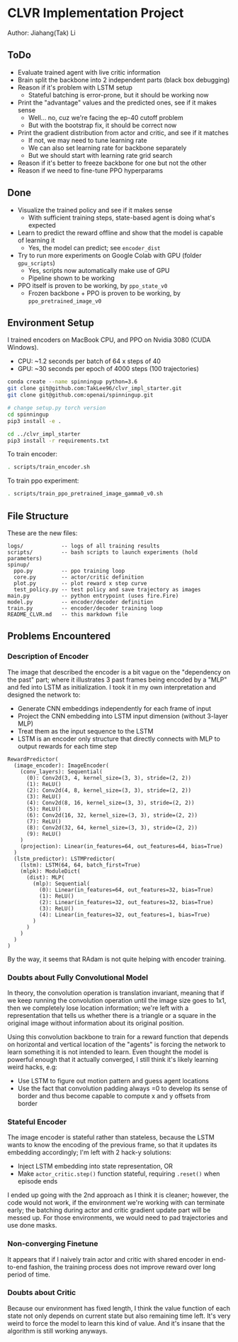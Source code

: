 # CLVR Implementation Project

Author: Jiahang(Tak) Li

## ToDo

* Evaluate trained agent with live critic information
* Brain split the backbone into 2 independent parts (black box debugging)
* Reason if it's problem with LSTM setup
  + Stateful batching is error-prone, but it should be working now
* Print the "advantage" values and the predicted ones, see if it makes sense
  + Well... no, cuz we're facing the ep-40 cutoff problem
  + But with the bootstrap fix, it should be correct now
* Print the gradient distribution from actor and critic, and see if it matches
  + If not, we may need to tune learning rate
  + We can also set learning rate for backbone separately
  + But we should start with learning rate grid search
* Reason if it's better to freeze backbone for one but not the other
* Reason if we need to fine-tune PPO hyperparams

## Done
* Visualize the trained policy and see if it makes sense
  + With sufficient training steps, state-based agent is doing what's expected
* Learn to predict the reward offline and show that the model is capable of learning it
  + Yes, the model can predict; see `encoder_dist`
* Try to run more experiments on Google Colab with GPU (folder `gpu_scripts`)
  + Yes, scripts now automatically make use of GPU
  + Pipeline shown to be working
* PPO itself is proven to be working, by `ppo_state_v0`
  + Frozen backbone + PPO is proven to be working, by `ppo_pretrained_image_v0`


## Environment Setup

I trained encoders on MacBook CPU, and PPO on Nvidia 3080 (CUDA Windows).
* CPU: ~1.2 seconds per batch of 64 x steps of 40
* GPU: ~30 seconds per epoch of 4000 steps (100 trajectories)

```bash
conda create --name spinningup python=3.6
git clone git@github.com:TakLee96/clvr_impl_starter.git
git clone git@github.com:openai/spinningup.git

# change setup.py torch version
cd spinningup
pip3 install -e .

cd ../clvr_impl_starter
pip3 install -r requirements.txt
```

To train encoder:
```bash
. scripts/train_encoder.sh
```

To train ppo experiment:
```bash
. scripts/train_ppo_pretrained_image_gamma0_v0.sh
```


## File Structure

These are the new files:
```
logs/            -- logs of all training results
scripts/         -- bash scripts to launch experiments (hold parameters)
spinup/
  ppo.py         -- ppo training loop
  core.py        -- actor/critic definition
  plot.py        -- plot reward x step curve
  test_policy.py -- test policy and save trajectory as images
main.py          -- python entrypoint (uses fire.Fire)
model.py         -- encoder/decoder definition
train.py         -- encoder/decoder training loop
README_CLVR.md   -- this markdown file
```



## Problems Encountered

### Description of Encoder

The image that described the encoder is a bit vague on the "dependency on the past"
part; where it illustrates 3 past frames being encoded by a "MLP" and fed into LSTM
as initialization. I took it in my own interpretation and designed the network to:

* Generate CNN embeddings independently for each frame of input
* Project the CNN embedding into LSTM input dimension (without 3-layer MLP)
* Treat them as the input sequence to the LSTM
* LSTM is an encoder only structure that directly connects with MLP to output
  rewards for each time step

```
RewardPredictor(
  (image_encoder): ImageEncoder(
    (conv_layers): Sequential(
      (0): Conv2d(3, 4, kernel_size=(3, 3), stride=(2, 2))
      (1): ReLU()
      (2): Conv2d(4, 8, kernel_size=(3, 3), stride=(2, 2))
      (3): ReLU()
      (4): Conv2d(8, 16, kernel_size=(3, 3), stride=(2, 2))
      (5): ReLU()
      (6): Conv2d(16, 32, kernel_size=(3, 3), stride=(2, 2))
      (7): ReLU()
      (8): Conv2d(32, 64, kernel_size=(3, 3), stride=(2, 2))
      (9): ReLU()
    )
    (projection): Linear(in_features=64, out_features=64, bias=True)
  )
  (lstm_predictor): LSTMPredictor(
    (lstm): LSTM(64, 64, batch_first=True)
    (mlpk): ModuleDict(
      (dist): MLP(
        (mlp): Sequential(
          (0): Linear(in_features=64, out_features=32, bias=True)
          (1): ReLU()
          (2): Linear(in_features=32, out_features=32, bias=True)
          (3): ReLU()
          (4): Linear(in_features=32, out_features=1, bias=True)
        )
      )
    )
  )
)
```

By the way, it seems that RAdam is not quite helping with encoder training.

### Doubts about Fully Convolutional Model

In theory, the convolution operation is translation invariant, meaning that if we
keep running the convolution operation until the image size goes to 1x1, then we
completely lose location information; we're left with a representation that tells
us whether there is a triangle or a square in the original image without information
about its original position.

Using this convolution backbone to train for a reward function that depends on
horizontal and vertical location of the "agents" is forcing the network to learn
something it is not intended to learn. Even thought the model is powerful enough
that it actually converged, I still think it's likely learning weird hacks, e.g:

* Use LSTM to figure out motion pattern and guess agent locations
* Use the fact that convolution padding always =0 to develop its sense of border
  and thus become capable to compute x and y offsets from border


### Stateful Encoder

The image encoder is stateful rather than stateless, because the LSTM wants to know
the encoding of the previous frame, so that it updates its embedding accordingly;
I'm left with 2 hack-y solutions:

* Inject LSTM embedding into state representation, OR
* Make `actor_critic.step()` function stateful, requiring `.reset()` when episode ends

I ended up going with the 2nd approach as I think it is cleaner; however, the code
would not work, if the environment we're working with can terminate early; the
batching during actor and critic gradient update part will be messed up. For those
environments, we would need to pad trajectories and use done masks.


### Non-converging Finetune

It appears that if I naively train actor and critic with shared encoder in end-to-end
fashion, the training process does not improve reward over long period of time.


### Doubts about Critic

Because our environment has fixed length, I think the value function of each state
not only depends on current state but also remaining time left. It's very weird to force
the model to learn this kind of value. And it's insane that the algorithm is still
working anyways.




